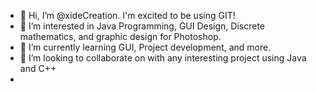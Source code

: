 - 👋 Hi, I’m @xideCreation. I'm excited to be using GIT!
- 👀 I’m interested in Java Programming, GUI Design, Discrete mathematics, and graphic design for Photoshop.
- 🌱 I’m currently learning GUI, Project development, and more.
- 💞️ I’m looking to collaborate on with any interesting project using Java and C++
- 

<!---
xideCreation/xideCreation is a ✨ special ✨ repository because its `README.md` (this file) appears on your GitHub profile.
You can click the Preview link to take a look at your changes.
--->
